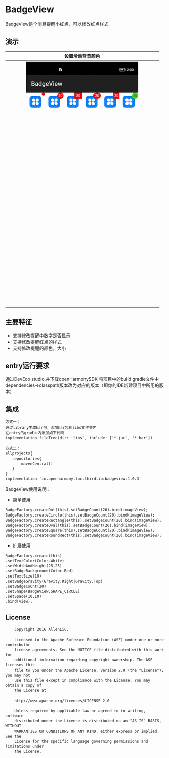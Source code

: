﻿# BadgeView

BadgeView是个消息提醒小红点，可以修改红点样式

## 演示
|设置滑动背景颜色 | 
|:---:|
|<img src="screenshot/badgeviewshow.jpg" width="75%"/>|

## 主要特征
 * 支持修改提醒中数字是否显示
 * 支持修改提醒红点的样式
 * 支持修改提醒的颜色，大小
 
## entry运行要求
  通过DevEco studio,并下载openHarmonySDK
  将项目中的build.gradle文件中dependencies→classpath版本改为对应的版本（即你的IDE新建项目中所用的版本）
 
 ## 集成
 
 ```
方式一：
通过library生成har包，添加har包到libs文件夹内
在entry的gradle内添加如下代码
implementation fileTree(dir: 'libs', include: ['*.jar', '*.har'])

方式二：
allprojects{
    repositories{
        mavenCentral()
    }
}
implementation 'io.openharmony.tpc.thirdlib:badgeview:1.0.3'
 ```

BadgeView使用说明：
* 简单使用
``` 
BadgeFactory.createDot(this).setBadgeCount(20).bind(imageView);
BadgeFactory.createCircle(this).setBadgeCount(20).bind(imageView);
BadgeFactory.createRectangle(this).setBadgeCount(20).bind(imageView);
BadgeFactory.createOval(this).setBadgeCount(20).bind(imageView);
BadgeFactory.createSquare(this).setBadgeCount(20).bind(imageView);
BadgeFactory.createRoundRect(this).setBadgeCount(20).bind(imageView);
```
* 扩展使用
``` 
BadgeFactory.create(this)
.setTextColor(Color.White)
.setWidthAndHeight(25,25)
.setBadgeBackground(Color.Red)
.setTextSize(10)
.setBadgeGravity(Gravity.Right|Gravity.Top)
.setBadgeCount(20)
.setShape(BadgeView.SHAPE_CIRCLE)
.setSpace(10,10)
.bind(view);
```

## License
```
    Copyright 2016 AllenLiu.

    Licensed to the Apache Software Foundation (ASF) under one or more contributor
    license agreements. See the NOTICE file distributed with this work for
    additional information regarding copyright ownership. The ASF licenses this
    file to you under the Apache License, Version 2.0 (the "License"); you may not
    use this file except in compliance with the License. You may obtain a copy of
    the License at

    http://www.apache.org/licenses/LICENSE-2.0

    Unless required by applicable law or agreed to in writing, software
    distributed under the License is distributed on an "AS IS" BASIS, WITHOUT
    WARRANTIES OR CONDITIONS OF ANY KIND, either express or implied. See the
    License for the specific language governing permissions and limitations under
    the License.
```